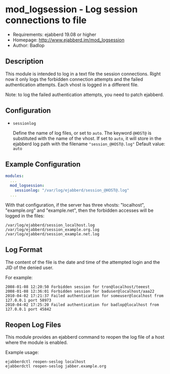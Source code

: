 mod_logsession - Log session connections to file
================================================

* Requirements: ejabberd 19.08 or higher
* Homepage: http://www.ejabberd.im/mod_logsession
* Author: Badlop


Description
-----------

This module is intended to log in a text file the session connections.
Right now it only logs the forbidden connection attempts and the
failed authentication attempts.
Each vhost is logged in a different file.

Note: to log the failed authentication attempts, you need to patch ejabberd.


Configuration
-------------

- `sessionlog`

  Define the name of log files, or set to `auto`.
  The keyword `@HOST@` is substituted with the name of the vhost.
  If set to `auto`, it will store in the ejabberd log path
  with the filename `"session_@HOST@.log"`
  Default value: `auto`


Example Configuration
---------------------

```yaml
modules:
  ...
  mod_logsession:
    sessionlog: "/var/log/ejabberd/session_@HOST@.log"
  ...
```

With that configuration, if the server has three vhosts:
  "localhost", "example.org" and "example.net",
then the forbidden accesses will be logged in the files:
```
/var/log/ejabberd/session_localhost.log
/var/log/ejabberd/session_example.org.log
/var/log/ejabberd/session_example.net.log
```


Log Format
----------

The content of the file is the date and time of the attempted login
and the JID of the denied user.

For example:
```
2008-01-08 12:20:50 Forbidden session for tron@localhost/teeest
2008-01-08 12:36:01 Forbidden session for baduser@localhost/aaa22
2010-04-02 17:21:37 Failed authentication for someuser@localhost from 127.0.0.1 port 58973
2010-04-02 17:25:20 Failed authentication for badlop@localhost from 127.0.0.1 port 45842
```


Reopen Log Files
----------------

This module provides an ejabberd command to reopen the log file
of a host where the module is enabled.

Example usage:
```
ejabberdctl reopen-seslog localhost
ejabberdctl reopen-seslog jabber.example.org
```
